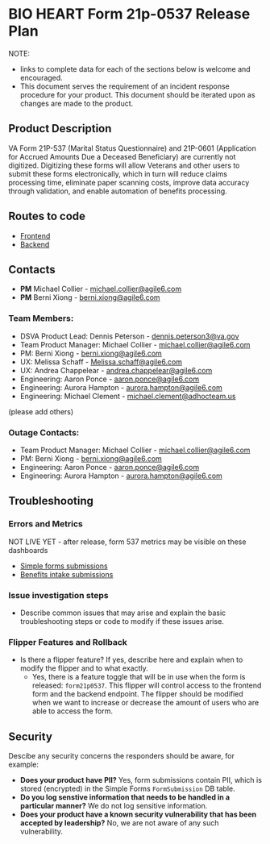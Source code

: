 # BIO HEART Form 21p-0537 Release Plan

NOTE: 
- links to complete data for each of the sections below is welcome and encouraged.
- This document serves the requirement of an incident response procedure for your product. This document should be iterated upon as changes are made to the product.

## Product Description
VA Form 21P-537 (Marital Status Questionnaire) and 21P-0601 (Application for Accrued Amounts Due a Deceased Beneficiary) are currently not digitized. Digitizing these forms will allow Veterans and other users to submit these forms electronically, which in turn will reduce claims processing time, eliminate paper scanning costs, improve data accuracy through validation, and enable automation of benefits processing.

## Routes to code

- [Frontend](https://github.com/department-of-veterans-affairs/vets-website/tree/main/src/applications/simple-forms/21p-0537)
- [Backend](https://github.com/department-of-veterans-affairs/vets-api/tree/master/modules/simple_forms_api)

## Contacts

- **PM** Michael Collier - michael.collier@agile6.com
- **PM** Berni Xiong - berni.xiong@agile6.com

### Team Members:
- DSVA Product Lead: Dennis Peterson - dennis.peterson3@va.gov
- Team Product Manager: Michael Collier - michael.collier@agile6.com
- PM: Berni Xiong - berni.xiong@agile6.com
- UX: Melissa Schaff - Melissa.schaff@agile6.com
- UX: Andrea Chappelear - andrea.chappelear@agile6.com
- Engineering: Aaron Ponce - aaron.ponce@agile6.com
- Engineering: Aurora Hampton - aurora.hampton@agile6.com
- Engineering: Michael Clement - michael.clement@adhocteam.us

(please add others)

### Outage Contacts:
- Team Product Manager: Michael Collier - michael.collier@agile6.com
- PM: Berni Xiong - berni.xiong@agile6.com
- Engineering: Aaron Ponce - aaron.ponce@agile6.com
- Engineering: Aurora Hampton - aurora.hampton@agile6.com

## Troubleshooting

### Errors and Metrics

NOT LIVE YET - after release, form 537 metrics may be visible on these dashboards
- [Simple forms submissions](https://vagov.ddog-gov.com/dashboard/4d8-3fn-dbp/benefits-intake-form-submission-tracking?fromUser=true&refresh_mode=sliding&from_ts=1758054783910&to_ts=1758659583910&live=true)
- [Benefits intake submissions](https://vagov.ddog-gov.com/dashboard/4d8-3fn-dbp/benefits-intake-form-submission-tracking?fromUser=false&refresh_mode=sliding&view=spans&from_ts=1756653642564&to_ts=1759245642564&live=true)

### Issue investigation steps
- Describe common issues that may arise and explain the basic troubleshooting steps or code to modify if these issues arise.

### Flipper Features and Rollback
- Is there a flipper feature? If yes, describe here and explain when to modify the flipper and to what exactly.
  - Yes, there is a feature toggle that will be in use when the form is released: `form21p0537`. This flipper will control access to the frontend form and the backend endpoint. The flipper should be modified when we want to increase or decrease the amount of users who are able to access the form.

## Security
Descibe any security concerns the responders should be aware, for example: 
- **Does your product have PII?** Yes, form submissions contain PII, which is stored (encrypted) in the Simple Forms `FormSubmission` DB table. 
- **Do you log senstive information that needs to be handled in a particular manner?** We do not log sensitive information.
- **Does your product have a known security vulnerability that has been accepted by leadership?** No, we are not aware of any such vulnerability.
